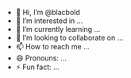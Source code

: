 - 👋 Hi, I’m @blacbold
- 👀 I’m interested in ...
- 🌱 I’m currently learning ...
- 💞️ I’m looking to collaborate on ...
- 📫 How to reach me ...
- 😄 Pronouns: ...
- ⚡ Fun fact: ...

<!---
blacbold/blacbold is a ✨ special ✨ repository because its `README.md` (this file) appears on your GitHub profile.
You can click the Preview link to take a look at your changes.
--->
